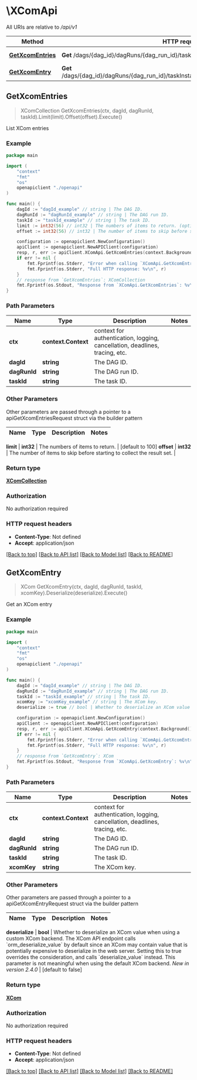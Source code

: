 <!--
 Licensed to the Apache Software Foundation (ASF) under one
 or more contributor license agreements.  See the NOTICE file
 distributed with this work for additional information
 regarding copyright ownership.  The ASF licenses this file
 to you under the Apache License, Version 2.0 (the
 "License"); you may not use this file except in compliance
 with the License.  You may obtain a copy of the License at

   http://www.apache.org/licenses/LICENSE-2.0

 Unless required by applicable law or agreed to in writing,
 software distributed under the License is distributed on an
 "AS IS" BASIS, WITHOUT WARRANTIES OR CONDITIONS OF ANY
 KIND, either express or implied.  See the License for the
 specific language governing permissions and limitations
 under the License.
 -->

# \XComApi

All URIs are relative to */api/v1*

Method | HTTP request | Description
------------- | ------------- | -------------
[**GetXcomEntries**](XComApi.md#GetXcomEntries) | **Get** /dags/{dag_id}/dagRuns/{dag_run_id}/taskInstances/{task_id}/xcomEntries | List XCom entries
[**GetXcomEntry**](XComApi.md#GetXcomEntry) | **Get** /dags/{dag_id}/dagRuns/{dag_run_id}/taskInstances/{task_id}/xcomEntries/{xcom_key} | Get an XCom entry



## GetXcomEntries

> XComCollection GetXcomEntries(ctx, dagId, dagRunId, taskId).Limit(limit).Offset(offset).Execute()

List XCom entries



### Example

```go
package main

import (
    "context"
    "fmt"
    "os"
    openapiclient "./openapi"
)

func main() {
    dagId := "dagId_example" // string | The DAG ID.
    dagRunId := "dagRunId_example" // string | The DAG run ID.
    taskId := "taskId_example" // string | The task ID.
    limit := int32(56) // int32 | The numbers of items to return. (optional) (default to 100)
    offset := int32(56) // int32 | The number of items to skip before starting to collect the result set. (optional)

    configuration := openapiclient.NewConfiguration()
    apiClient := openapiclient.NewAPIClient(configuration)
    resp, r, err := apiClient.XComApi.GetXcomEntries(context.Background(), dagId, dagRunId, taskId).Limit(limit).Offset(offset).Execute()
    if err != nil {
        fmt.Fprintf(os.Stderr, "Error when calling `XComApi.GetXcomEntries``: %v\n", err)
        fmt.Fprintf(os.Stderr, "Full HTTP response: %v\n", r)
    }
    // response from `GetXcomEntries`: XComCollection
    fmt.Fprintf(os.Stdout, "Response from `XComApi.GetXcomEntries`: %v\n", resp)
}
```

### Path Parameters


Name | Type | Description  | Notes
------------- | ------------- | ------------- | -------------
**ctx** | **context.Context** | context for authentication, logging, cancellation, deadlines, tracing, etc.
**dagId** | **string** | The DAG ID. | 
**dagRunId** | **string** | The DAG run ID. | 
**taskId** | **string** | The task ID. | 

### Other Parameters

Other parameters are passed through a pointer to a apiGetXcomEntriesRequest struct via the builder pattern


Name | Type | Description  | Notes
------------- | ------------- | ------------- | -------------



 **limit** | **int32** | The numbers of items to return. | [default to 100]
 **offset** | **int32** | The number of items to skip before starting to collect the result set. | 

### Return type

[**XComCollection**](XComCollection.md)

### Authorization

No authorization required

### HTTP request headers

- **Content-Type**: Not defined
- **Accept**: application/json

[[Back to top]](#) [[Back to API list]](../README.md#documentation-for-api-endpoints)
[[Back to Model list]](../README.md#documentation-for-models)
[[Back to README]](../README.md)


## GetXcomEntry

> XCom GetXcomEntry(ctx, dagId, dagRunId, taskId, xcomKey).Deserialize(deserialize).Execute()

Get an XCom entry

### Example

```go
package main

import (
    "context"
    "fmt"
    "os"
    openapiclient "./openapi"
)

func main() {
    dagId := "dagId_example" // string | The DAG ID.
    dagRunId := "dagRunId_example" // string | The DAG run ID.
    taskId := "taskId_example" // string | The task ID.
    xcomKey := "xcomKey_example" // string | The XCom key.
    deserialize := true // bool | Whether to deserialize an XCom value when using a custom XCom backend.  The XCom API endpoint calls `orm_deserialize_value` by default since an XCom may contain value that is potentially expensive to deserialize in the web server. Setting this to true overrides the consideration, and calls `deserialize_value` instead.  This parameter is not meaningful when using the default XCom backend.  *New in version 2.4.0*  (optional) (default to false)

    configuration := openapiclient.NewConfiguration()
    apiClient := openapiclient.NewAPIClient(configuration)
    resp, r, err := apiClient.XComApi.GetXcomEntry(context.Background(), dagId, dagRunId, taskId, xcomKey).Deserialize(deserialize).Execute()
    if err != nil {
        fmt.Fprintf(os.Stderr, "Error when calling `XComApi.GetXcomEntry``: %v\n", err)
        fmt.Fprintf(os.Stderr, "Full HTTP response: %v\n", r)
    }
    // response from `GetXcomEntry`: XCom
    fmt.Fprintf(os.Stdout, "Response from `XComApi.GetXcomEntry`: %v\n", resp)
}
```

### Path Parameters


Name | Type | Description  | Notes
------------- | ------------- | ------------- | -------------
**ctx** | **context.Context** | context for authentication, logging, cancellation, deadlines, tracing, etc.
**dagId** | **string** | The DAG ID. | 
**dagRunId** | **string** | The DAG run ID. | 
**taskId** | **string** | The task ID. | 
**xcomKey** | **string** | The XCom key. | 

### Other Parameters

Other parameters are passed through a pointer to a apiGetXcomEntryRequest struct via the builder pattern


Name | Type | Description  | Notes
------------- | ------------- | ------------- | -------------




 **deserialize** | **bool** | Whether to deserialize an XCom value when using a custom XCom backend.  The XCom API endpoint calls &#x60;orm_deserialize_value&#x60; by default since an XCom may contain value that is potentially expensive to deserialize in the web server. Setting this to true overrides the consideration, and calls &#x60;deserialize_value&#x60; instead.  This parameter is not meaningful when using the default XCom backend.  *New in version 2.4.0*  | [default to false]

### Return type

[**XCom**](XCom.md)

### Authorization

No authorization required

### HTTP request headers

- **Content-Type**: Not defined
- **Accept**: application/json

[[Back to top]](#) [[Back to API list]](../README.md#documentation-for-api-endpoints)
[[Back to Model list]](../README.md#documentation-for-models)
[[Back to README]](../README.md)

